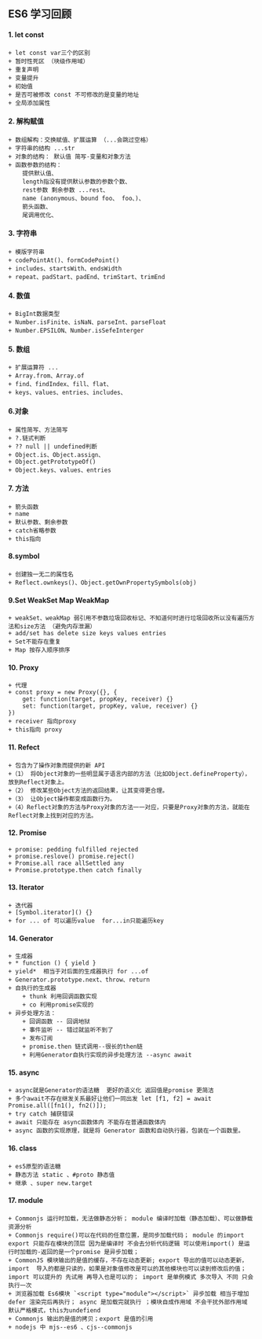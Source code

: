 ## ES6 学习回顾

#### 1. let const 
    + let const var三个的区别
    + 暂时性死区 （块级作用域）
    + 重复声明
    + 变量提升
    + 初始值
    + 是否可被修改 const 不可修改的是变量的地址
    + 全局添加属性

#### 2. 解构赋值
    + 数组解构：交换赋值、扩展运算 （...会跳过空格）
    + 字符串的结构 ...str
    + 对象的结构： 默认值 简写-变量和对象方法
    + 函数参数的结构： 
        提供默认值、
        length指没有提供默认参数的参数个数、
        rest参数 剩余参数 ...rest、
        name (anonymous、bound foo、 foo、)、
        箭头函数、
        尾调用优化、
#### 3. 字符串
    + 模版字符串
    + codePointAt()、formCodePoint()
    + includes、startsWith、endsWidth
    + repeat、padStart、padEnd、trimStart、trimEnd
#### 4. 数值
    + BigInt数据类型
    + Number.isFinite、isNaN、parseInt、parseFloat
    + Number.EPSILON、Number.isSefeInterger
#### 5. 数组
    + 扩展运算符 ...
    + Array.from、Array.of
    + find、findIndex、fill、flat、
    + keys、values、entries、includes、
#### 6.对象
    + 属性简写、方法简写
    + ?.链式判断
    + ?? null || undefined判断
    + Object.is、Object.assign、
    + Object.getPrototypeOf()
    + Object.keys、values、entries

#### 7. 方法
    + 箭头函数
    + name
    + 默认参数、剩余参数
    + catch省略参数
    + this指向
#### 8.symbol
    + 创建独一无二的属性名
    + Reflect.ownkeys()、Object.getOwnPropertySymbols(obj)

#### 9.Set WeakSet Map WeakMap
    + weakSet、weakMap 弱引用不参数垃圾回收标记、不知道何时进行垃圾回收所以没有遍历方法和size方法 （避免内存泄漏）
    + add/set has delete size keys values entries
    + Set不能存在重复
    + Map 按存入顺序排序

#### 10. Proxy
    + 代理
    + const proxy = new Proxy({}, {
        get: function(target, propKey, receiver) {}
        set: function(target, propKey, value, receiver) {}
    })
    + receiver 指向proxy
    + this指向 proxy
#### 11. Refect
    + 包含为了操作对象而提供的新 API
    +（1） 将Object对象的一些明显属于语言内部的方法（比如Object.defineProperty），放到Reflect对象上。
    +（2） 修改某些Object方法的返回结果，让其变得更合理。
    +（3） 让Object操作都变成函数行为。
    +（4）Reflect对象的方法与Proxy对象的方法一一对应，只要是Proxy对象的方法，就能在Reflect对象上找到对应的方法。
#### 12. Promise
    + promise: pedding fulfilled rejected
    + promise.reslove() promise.reject()
    + Promise.all race allSettled any 
    + Promise.prototype.then catch finally
#### 13. Iterator
    + 迭代器
    + [Symbol.iterator]() {}
    + for ... of 可以遍历value  for...in只能遍历key
#### 14. Generator 
    + 生成器
    + * function () { yield }
    + yield*  相当于对后面的生成器执行 for ...of 
    + Generator.prototype.next、throw、return
    + 自执行的生成器
        + thunk 利用回调函数实现
        + co 利用promise实现的
    + 异步处理方法：
        + 回调函数 -- 回调地狱
        + 事件监听 -- 错过就监听不到了
        + 发布订阅
        + promise.then 链式调用--很长的then链
        + 利用Generator自执行实现的异步处理方法 --async await
#### 15. async
    + async就是Generator的语法糖  更好的语义化 返回值是promise 更简洁
    + 多个await不存在继发关系最好让他们一同出发 let [f1, f2] = await Promise.all([fn1(), fn2()]);
    + try catch 捕获错误
    + await 只能存在 async函数体内 不能存在普通函数体内
    + async 函数的实现原理，就是将 Generator 函数和自动执行器，包装在一个函数里。
    

#### 16. class
    + es5原型的语法糖
    + 静态方法 static 、#proto 静态值
    + 继承 、super new.target 

#### 17. module
    + Commonjs 运行时加载，无法做静态分析； module 编译时加载（静态加载）、可以做静载资源分析
    + Commonjs require()可以在代码的任意位置，是同步加载代码； module 的import export 只能存在模块的顶层 因为是编译时 不会去分析代码逻辑 可以使用import() 是运行时加载的-返回的是一个promise 是异步加载；
    + CommonJS 模块输出的是值的缓存，不存在动态更新; export 导出的值可以动态更新， import  导入的都是只读的，如果是对象值修改是可以的其他模块也可以读到修改后的值；import 可以提升的 先试用 再导入也是可以的； import 是单例模式 多次导入 不同 只会执行一次
    + 浏览器加载 Es6模块 `<script type="module"></script>` 异步加载 相当于增加 defer 渲染完后再执行； async 是加载完就执行 ；模块自成作用域 不会干扰外部作用域 默认严格模式，this为undefiend 
    + Commonjs 输出的是值的拷贝；export 是值的引用
    + nodejs 中 mjs--es6 、cjs--commonjs


